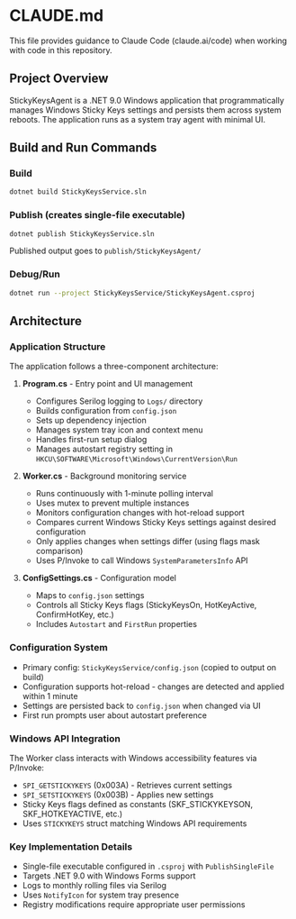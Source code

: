 # CLAUDE.md

This file provides guidance to Claude Code (claude.ai/code) when working with code in this repository.

## Project Overview

StickyKeysAgent is a .NET 9.0 Windows application that programmatically manages Windows Sticky Keys settings and persists them across system reboots. The application runs as a system tray agent with minimal UI.

## Build and Run Commands

### Build
```bash
dotnet build StickyKeysService.sln
```

### Publish (creates single-file executable)
```bash
dotnet publish StickyKeysService.sln
```
Published output goes to `publish/StickyKeysAgent/`

### Debug/Run
```bash
dotnet run --project StickyKeysService/StickyKeysAgent.csproj
```

## Architecture

### Application Structure

The application follows a three-component architecture:

1. **Program.cs** - Entry point and UI management
   - Configures Serilog logging to `Logs/` directory
   - Builds configuration from `config.json`
   - Sets up dependency injection
   - Manages system tray icon and context menu
   - Handles first-run setup dialog
   - Manages autostart registry setting in `HKCU\SOFTWARE\Microsoft\Windows\CurrentVersion\Run`

2. **Worker.cs** - Background monitoring service
   - Runs continuously with 1-minute polling interval
   - Uses mutex to prevent multiple instances
   - Monitors configuration changes with hot-reload support
   - Compares current Windows Sticky Keys settings against desired configuration
   - Only applies changes when settings differ (using flags mask comparison)
   - Uses P/Invoke to call Windows `SystemParametersInfo` API

3. **ConfigSettings.cs** - Configuration model
   - Maps to `config.json` settings
   - Controls all Sticky Keys flags (StickyKeysOn, HotKeyActive, ConfirmHotKey, etc.)
   - Includes `Autostart` and `FirstRun` properties

### Configuration System

- Primary config: `StickyKeysService/config.json` (copied to output on build)
- Configuration supports hot-reload - changes are detected and applied within 1 minute
- Settings are persisted back to `config.json` when changed via UI
- First run prompts user about autostart preference

### Windows API Integration

The Worker class interacts with Windows accessibility features via P/Invoke:
- `SPI_GETSTICKYKEYS` (0x003A) - Retrieves current settings
- `SPI_SETSTICKYKEYS` (0x003B) - Applies new settings
- Sticky Keys flags defined as constants (SKF_STICKYKEYSON, SKF_HOTKEYACTIVE, etc.)
- Uses `STICKYKEYS` struct matching Windows API requirements

### Key Implementation Details

- Single-file executable configured in `.csproj` with `PublishSingleFile`
- Targets .NET 9.0 with Windows Forms support
- Logs to monthly rolling files via Serilog
- Uses `NotifyIcon` for system tray presence
- Registry modifications require appropriate user permissions
